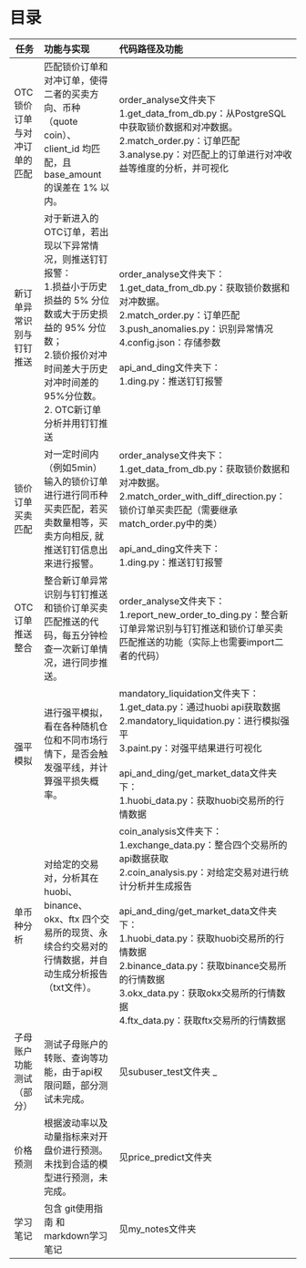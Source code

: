 # 目录
| 任务             | 功能与实现                                                                                                                     | 代码路径及功能                                                                                                                                                                                                                                                                                         |
|----------------|:--------------------------------------------------------------------------------------------------------------------------|:------------------------------------------------------------------------------------------------------------------------------------------------------------------------------------------------------------------------------------------------------------------------------------------------|
| OTC锁价订单与对冲订单的匹配 | 匹配锁价订单和对冲订单，使得二者的买卖方向、币种（quote coin）、client_id 均匹配，且base_amount 的误差在 1% 以内。                                               | order_analyse文件夹下</br>1.get_data_from_db.py：从PostgreSQL中获取锁价数据和对冲数据。</br>2.match_order.py：订单匹配</br>3.analyse.py：对匹配上的订单进行对冲收益等维度的分析，并可视化                                                                                                                                                        |
| 新订单异常识别与钉钉推送   | 对于新进入的OTC订单，若出现以下异常情况，则推送钉钉报警：<br/>1.损益小于历史损益的 5% 分位数或大于历史损益的 95% 分位数；<br/>2.锁价报价对冲时间差大于历史对冲时间差的95%分位数。 2. OTC新订单分析并用钉钉推送 | order_analyse文件夹下：<br/>1.get_data_from_db.py：获取锁价数据和对冲数据。 <br/>2.match_order.py：订单匹配 <br/>3.push_anomalies.py：识别异常情况 <br/>4.config.json：存储参数 <br/><br/>api_and_ding文件夹下：<br/>1.ding.py：推送钉钉报警                                                                                                   |
| 锁价订单买卖匹配       | 对一定时间内（例如5min）输入的锁价订单进行进行同币种买卖匹配，若买卖数量相等，买卖方向相反, 就推送钉钉信息出来进行报警。                                                           | order_analyse文件夹下：<br/>1.get_data_from_db.py：获取锁价数据和对冲数据。 <br/>2.match_order_with_diff_direction.py：锁价订单买卖匹配（需要继承match_order.py中的类） <br/><br/>api_and_ding文件夹下： <br/>1.ding.py：推送钉钉报警                                                                                                           |
| OTC订单推送整合      | 整合新订单异常识别与钉钉推送和锁价订单买卖匹配推送的代码，每五分钟检查一次新订单情况，进行同步推送。                                                                        | order_analyse文件夹下： <br/>1.report_new_order_to_ding.py：整合新订单异常识别与钉钉推送和锁价订单买卖匹配推送的功能（实际上也需要import二者的代码）                                                                                                                                                                                           |
| 强平模拟           | 进行强平模拟，看在各种随机仓位和不同市场行情下，是否会触发强平线，并计算强平损失概率。                                                                               | mandatory_liquidation文件夹下：<br/>1.get_data.py：通过huobi api获取数据 <br/>2.mandatory_liquidation.py：进行模拟强平 <br/>3.paint.py：对强平结果进行可视化 <br/><br/>api_and_ding/get_market_data文件夹下： <br/>1.huobi_data.py：获取huobi交易所的行情数据                                                                                 |
| 单币种分析          | 对给定的交易对，分析其在huobi、binance、okx、ftx 四个交易所的现货、永续合约交易对的行情数据，并自动生成分析报告（txt文件）。                                                 | coin_analysis文件夹下：<br/>1.exchange_data.py：整合四个交易所的api数据获取 <br/>2.coin_analysis.py：对给定交易对进行统计分析并生成报告 <br/><br/>api_and_ding/get_market_data文件夹下： <br/>1.huobi_data.py：获取huobi交易所的行情数据 <br/>2.binance_data.py：获取binance交易所的行情数据 <br/>3.okx_data.py：获取okx交易所的行情数据 <br/>4.ftx_data.py：获取ftx交易所的行情数据 |
| 子母账户功能测试（部分）   | 测试子母账户的转账、查询等功能，由于api权限问题，部分测试未完成。                                                                                        | 见subuser_test文件夹                                                                                                                                                                                                                                                               _                |
| 价格预测       | 根据波动率以及动量指标来对开盘价进行预测。 </br>未找到合适的模型进行预测，未完成。                                                                              | 见price_predict文件夹                                                                                                                                                                                                                                                                               |
| 学习笔记           | 包含 git使用指南 和 markdown学习笔记                                                                                                 | 见my_notes文件夹                                                                                                                                                                                                                                                                                    |









